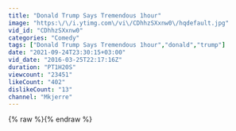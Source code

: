 ```yaml
---
title: "Donald Trump Says Tremendous 1hour"
image: "https:\/\/i.ytimg.com\/vi\/CDhhzSXxnw0\/hqdefault.jpg"
vid_id: "CDhhzSXxnw0"
categories: "Comedy"
tags: ["Donald Trump Says Tremendous 1hour","donald","trump"]
date: "2021-09-24T23:30:15+03:00"
vid_date: "2016-03-25T22:17:16Z"
duration: "PT1H20S"
viewcount: "23451"
likeCount: "402"
dislikeCount: "13"
channel: "Mkjerre"
---
```

{% raw %}{% endraw %}

